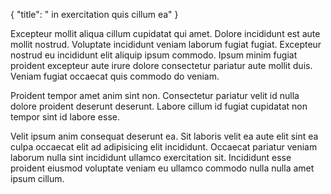 {
  "title": " in exercitation quis cillum ea"
}

Excepteur mollit aliqua cillum cupidatat qui amet. Dolore incididunt est aute mollit nostrud. Voluptate incididunt veniam laborum fugiat fugiat. Excepteur nostrud eu incididunt elit aliquip ipsum commodo. Ipsum minim fugiat proident excepteur aute irure dolore consectetur pariatur aute mollit duis. Veniam fugiat occaecat quis commodo do veniam.

Proident tempor amet anim sint non. Consectetur pariatur velit id nulla dolore proident deserunt deserunt. Labore cillum id fugiat cupidatat non tempor sint id labore esse.

Velit ipsum anim consequat deserunt ea. Sit laboris velit ea aute elit sint ea culpa occaecat elit ad adipisicing elit incididunt. Occaecat pariatur veniam laborum nulla sint incididunt ullamco exercitation sit. Incididunt esse proident eiusmod voluptate veniam eu ullamco commodo nulla nulla amet ipsum cillum.
